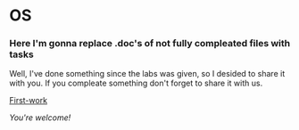 # OS
### Here I'm gonna replace .doc's of not fully compleated files with tasks

Well, I've done something since the labs was given, so I desided to share it with you. If you compleate something don't forget to share it with us. 

[First-work](https://github.com/darinamandarina/all-the-homework/blob/master/%D0%9F%D0%B0%D0%B8%D1%80%D0%B5%D0%BB%D1%8C%20%D0%94%D0%B0%D1%80%D0%B8%D0%BD%D0%B0%20%D0%9B%D0%B0%D0%B1%D0%BE%D1%80%D0%B0%D1%82%D0%BE%D1%80%D0%BD%D0%B0%D1%8F%20%D1%80%D0%B0%D0%B1%D0%BE%D1%82%D0%B0%205.%20WRK.docx)


*You're welcome!*
